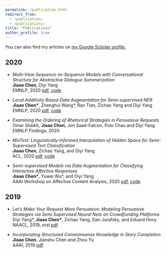 ```yaml
---
permalink: /publication.html
redirect_from: 
  - /publication/
  - /publications/
title: "Publications"
author_profile: true
---
```


You can also find my articles on <u><a href="https://scholar.google.com/citations?user=Pi9IVvUAAAAJ&hl=en">my Google Scholar profile</a>.</u>

## 2020
* _Multi-View Sequence-to-Sequence Models with Conversational Structure for Abstractive Dialogue Summarization_        
**Jiaao Chen**, Diyi Yang      
EMNLP, 2020 [pdf](https://arxiv.org/abs/2010.01672), [code](https://github.com/GT-SALT/Multi-View-Seq2Seq)

* _Local Additivity Based Data Augmentation for Semi-supervised NER_        
**Jiaao Chen\***, Zhenghui Wang\*, Ran Tian, Zichao Yang and Diyi Yang        
EMNLP, 2020 [pdf](https://arxiv.org/abs/2010.01677), [code](https://github.com/GT-SALT/LADA)

* _Examining the Ordering of Rhetorical Strategies in Persuasive Requests_        
Omar Shaikh, **Jiaao Chen**, Jon Saad-Falcon, Polo Chau and Diyi Yang        
EMNLP Findings, 2020

* _MixText: Linguistically-Informed Interpolation of Hidden Space for Semi-Supervised Text Classification_        
**Jiaao Chen**, Zichao Yang, and Diyi Yang       
ACL, 2020  [pdf](https://arxiv.org/abs/2004.12239), [code](https://github.com/GT-SALT/MixText)

* _Semi-supervised Models via Data Augmentation for Classifying Interactive Affective Responses_    
**Jiaao Chen\***, Yuwei Wu\*, and Diyi Yang      
AAAI Workshop on Affective Content Analysis, 2020 [pdf](https://arxiv.org/abs/2004.10972), [code](https://github.com/GT-SALT/AAAI_CLF)    

## 2019
* _Let’s Make Your Request More Persuasive: Modeling Persuasive Strategies via Semi Supervised Neural Nets on Crowdfunding Platforms_    
Diyi Yang\*, **Jiaao Chen\***, Zichao Yang, Dan Jurafsky, and Eduard Hovy   
NAACL, 2019, oral [pdf](https://www.aclweb.org/anthology/N19-1364)    

* _Incorporating Structured Commonsense Knowledge in Story Completion_     
**Jiaao Chen**, Jianshu Chen and Zhou Yu      
AAAI, 2019 [pdf](https://arxiv.org/abs/1811.00625)     

